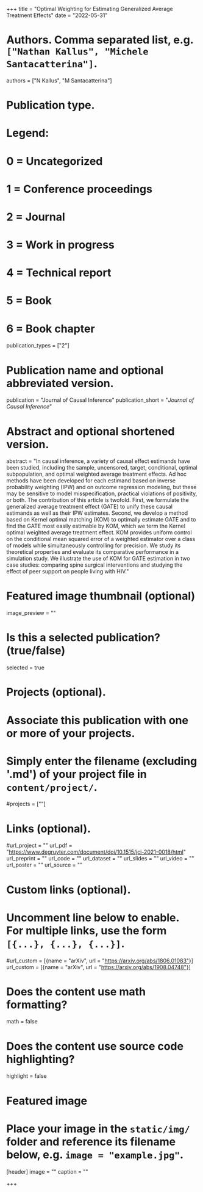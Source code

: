 +++
title = "Optimal Weighting for Estimating Generalized Average Treatment Effects"
date = "2022-05-31"

# Authors. Comma separated list, e.g. `["Nathan Kallus", "Michele Santacatterina"]`.
authors = ["N Kallus", "M Santacatterina"]

# Publication type.
# Legend:
# 0 = Uncategorized
# 1 = Conference proceedings
# 2 = Journal
# 3 = Work in progress
# 4 = Technical report
# 5 = Book
# 6 = Book chapter
publication_types = ["2"]

# Publication name and optional abbreviated version.
publication = "Journal of Causal Inference"
publication_short = "*Journal of Causal Inference*"

# Abstract and optional shortened version.
abstract = "In causal inference, a variety of causal effect estimands have been studied, including the sample, uncensored, target, conditional, optimal subpopulation, and optimal weighted average treatment effects. Ad hoc methods have been developed for each estimand based on inverse probability weighting (IPW) and on outcome regression modeling, but these may be sensitive to model misspecification, practical violations of positivity, or both. The contribution of this article is twofold. First, we formulate the generalized average treatment effect (GATE) to unify these causal estimands as well as their IPW estimates. Second, we develop a method based on Kernel optimal matching (KOM) to optimally estimate GATE and to find the GATE most easily estimable by KOM, which we term the Kernel optimal weighted average treatment effect. KOM provides uniform control on the conditional mean squared error of a weighted estimator over a class of models while simultaneously controlling for precision. We study its theoretical properties and evaluate its comparative performance in a simulation study. We illustrate the use of KOM for GATE estimation in two case studies: comparing spine surgical interventions and studying the effect of peer support on people living with HIV."

# Featured image thumbnail (optional)
image_preview = ""

# Is this a selected publication? (true/false)
selected = true

# Projects (optional).
#   Associate this publication with one or more of your projects.
#   Simply enter the filename (excluding '.md') of your project file in `content/project/`.
#projects = [""]

# Links (optional).
#url_project = ""
url_pdf = "https://www.degruyter.com/document/doi/10.1515/jci-2021-0018/html"
url_preprint = ""
url_code = ""
url_dataset = ""
url_slides = ""
url_video = ""
url_poster = ""
url_source = ""

# Custom links (optional).
#   Uncomment line below to enable. For multiple links, use the form `[{...}, {...}, {...}]`.
#url_custom = [{name = "arXiv", url = "https://arxiv.org/abs/1806.01083"}]
url_custom = [{name = "arXiv", url = "https://arxiv.org/abs/1908.04748"}]

# Does the content use math formatting?
math = false

# Does the content use source code highlighting?
highlight = false

# Featured image
# Place your image in the `static/img/` folder and reference its filename below, e.g. `image = "example.jpg"`.
[header]
image = ""
caption = ""

+++


